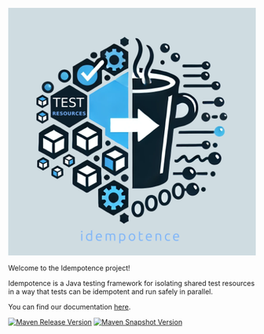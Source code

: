 
<p align="center">
  <img src="docs/content/assets/images/idempotence-4-1.webp" />
</p>

Welcome to the Idempotence project!

Idempotence is a Java testing framework for isolating shared test resources in a way that tests can be idempotent and
run safely in parallel.

You can find our documentation [here](https://carlspring.github.io/idempotence/).

[![Maven Release Version](https://img.shields.io/maven-central/v/org.carlspring.testing.idempotence/idempotence-core)](https://repo.maven.apache.org/maven2/org/carlspring/testing/idempotence/idempotence-core/)
[![Maven Snapshot Version](https://img.shields.io/nexus/s/org.carlspring.testing.idempotence/idempotence-core?server=https%3A%2F%2Fs01.oss.sonatype.org)](https://s01.oss.sonatype.org/content/repositories/snapshots/org/carlspring/testing/idempotence/idempotence-core/)
